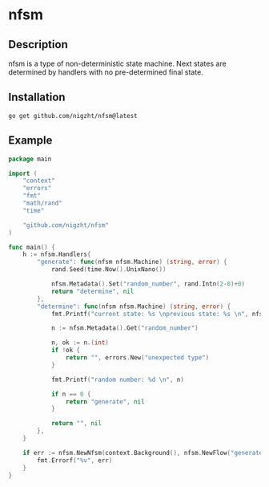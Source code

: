 # nfsm

## Description

nfsm is a type of non-deterministic state machine. Next states are determined by handlers with no pre-determined final state.

## Installation

```
go get github.com/nigzht/nfsm@latest
```

## Example

```go
package main

import (
	"context"
	"errors"
	"fmt"
	"math/rand"
	"time"

	"github.com/nigzht/nfsm"
)

func main() {
	h := nfsm.Handlers{
		"generate": func(nfsm nfsm.Machine) (string, error) {
			rand.Seed(time.Now().UnixNano())

			nfsm.Metadata().Set("random_number", rand.Intn(2-0)+0)
			return "determine", nil
		},
		"determine": func(nfsm nfsm.Machine) (string, error) {
			fmt.Printf("current state: %s \nprevious state: %s \n", nfsm.Current(), nfsm.Previous())

			n := nfsm.Metadata().Get("random_number")

			n, ok := n.(int)
			if !ok {
				return "", errors.New("unexpected type")
			}

			fmt.Printf("random number: %d \n", n)

			if n == 0 {
				return "generate", nil
			}

			return "", nil
		},
	}

	if err := nfsm.NewNfsm(context.Background(), nfsm.NewFlow("generate", h)).Execute(); err != nil {
		fmt.Errorf("%v", err)
	}
}

```
